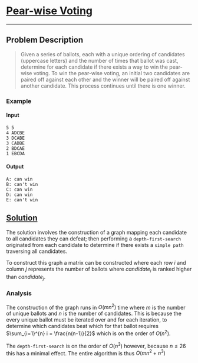[_metadata_:tags]:- "Kattis Graph depth-first-search"

# [Pear-wise Voting](https://open.kattis.com/problems/pearwise)

---

## Problem Description
> Given a series of ballots, each with a unique ordering of candidates (uppercase letters) and the number of times that ballot was cast, determine for each candidate if there exists a way to win the pear-wise voting. To win the pear-wise voting, an initial two candidates are paired off against each other and the winner will be paired off against another candidate. This process continues until there is one winner.

### Example
#### Input
```
5 5
4 ADCBE
3 DCABE
3 CADBE
2 BDCAE
1 EBCDA
```
#### Output
```
A: can win
B: can't win
C: can win
D: can win
E: can't win
```

## [Solution](%PUBLIC_URL%/solutions/pearwise_voting.cpp)
The solution involves the construction of a graph mapping each candidate to all candidates they can defeat; then performing a `depth-first-search` originated from each candidate to determine if there exists a `simple path` traversing all candidates.

To construct this graph a matrix can be constructed where each row $i$ and column $j$ represents the number of ballots where $candidate_i$ is ranked higher than $candidate_j$.

### Analysis
The construction of the graph runs in $O(m n^2)$ time where $m$ is the number of unique ballots and $n$ is the number of candidates. This is because the every unique ballot must be iterated over and for each iteration, to determine which candidates beat which for that ballot requires $\sum_{i=1}^{n} i = \frac{n(n-1)}{2}$ which is on the order of $O(n^2)$.

The `depth-first-search` is on the order of $O(n^3)$ however, because $n \le 26$ this has a minimal effect. The entire algorithm is thus $O(mn^2 + n^3)$